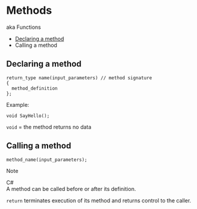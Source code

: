 # Methods
aka Functions

- [Declaring a method](https://github.com/xiaoxian9799/newbieWiki/main/Methods.md#declaring-a-method)
- Calling a method

## Declaring a method
```
return_type name(input_parameters) // method signature
{
  method_definition
};
```

Example:
```
void SayHello();
```

`void` = the method returns no data

## Calling a method
```
method_name(input_parameters);
```

> [!NOTE]
> C#    
> A method can be called before or after its definition.

`return` terminates execution of its method and returns control to the caller.
